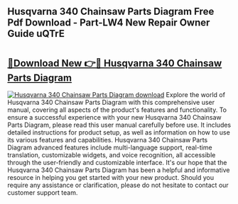 ## Husqvarna 340 Chainsaw Parts Diagram Free Pdf Download - Part-LW4 New Repair Owner Guide uQTrE

# <h2><a href="http://dflreeq.blite.top/?on=Husqvarna+340+Chainsaw+Parts+Diagram">🔗Download New 👉🔴 Husqvarna 340 Chainsaw Parts Diagram</a></h2>

[![Husqvarna 340 Chainsaw Parts Diagram download](https://i.imgur.com/lujVjoI.png)](http://dflreeq.blite.top/?on=Husqvarna+340+Chainsaw+Parts+Diagram)
Explore the world of Husqvarna 340 Chainsaw Parts Diagram with this comprehensive user manual, covering all aspects of the product's features and functionality. To ensure a successful experience with your new Husqvarna 340 Chainsaw Parts Diagram, please read this user manual carefully before use. It includes detailed instructions for product setup, as well as information on how to use its various features and capabilities. Husqvarna 340 Chainsaw Parts Diagram advanced features include multi-language support, real-time translation, customizable widgets, and voice recognition, all accessible through the user-friendly and customizable interface. It's our hope that the Husqvarna 340 Chainsaw Parts Diagram has been a helpful and informative resource in helping you get started with your new product. Should you require any assistance or clarification, please do not hesitate to contact our customer support team.
